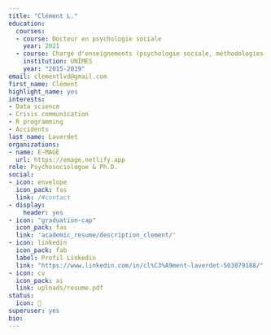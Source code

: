 ```yaml
---
title: "Clément L."
education:
  courses:
  - course: Docteur en psychologie sociale
    year: 2021
  - course: Chargé d'enseignements (psychologie sociale, méthodologies expérimentales et statistiques)
    institution: UNÎMES
    year: "2015-2019"
email: clementlvd@gmail.com
first_name: Clément
highlight_name: yes
interests:
- Data science
- Crisis communication
- R programming
- Accidents
last_name: Laverdet
organizations:
- name: E-MAGE
  url: https://emage.netlify.app
role: Psychosociologue & Ph.D.
social:
- icon: envelope
  icon_pack: fas
  link: /#contact
- display:
    header: yes
- icon: "graduation-cap"
  icon_pack: fas
  link: 'academic_resume/description_clement/'
- icon: linkedin
  icon_pack: fab
  label: Profil Linkedin
  link: "https://www.linkedin.com/in/cl%C3%A9ment-laverdet-503879188/"
- icon: cv
  icon_pack: ai
  link: uploads/resume.pdf
status:
  icon: 🧙
superuser: yes
bio: 
---
```

 
